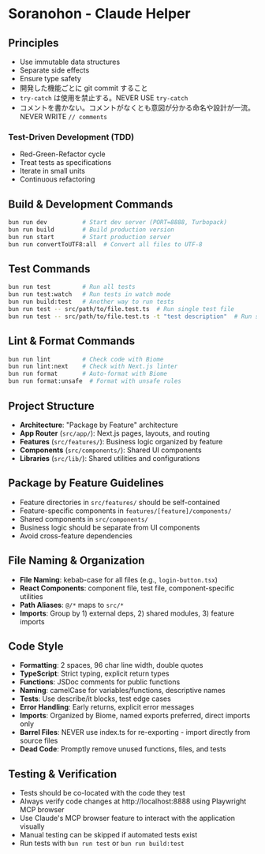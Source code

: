 # Soranohon - Claude Helper

## Principles

- Use immutable data structures
- Separate side effects
- Ensure type safety
- 開発した機能ごとに git commit すること
- `try-catch` は使用を禁止する。NEVER USE `try-catch`
- コメントを書かない。コメントがなくとも意図が分かる命名や設計が一流。NEVER WRITE `// comments`

### Test-Driven Development (TDD)

- Red-Green-Refactor cycle
- Treat tests as specifications
- Iterate in small units
- Continuous refactoring

## Build & Development Commands
```bash
bun run dev          # Start dev server (PORT=8888, Turbopack)
bun run build        # Build production version
bun run start        # Start production server
bun run convertToUTF8:all  # Convert all files to UTF-8
```

## Test Commands
```bash
bun run test         # Run all tests
bun run test:watch   # Run tests in watch mode
bun run build:test   # Another way to run tests
bun run test -- src/path/to/file.test.ts  # Run single test file
bun run test -- src/path/to/file.test.ts -t "test description"  # Run specific test
```

## Lint & Format Commands
```bash
bun run lint         # Check code with Biome
bun run lint:next    # Check with Next.js linter
bun run format       # Auto-format with Biome
bun run format:unsafe  # Format with unsafe rules
```

## Project Structure
- **Architecture**: "Package by Feature" architecture
- **App Router** (`src/app/`): Next.js pages, layouts, and routing
- **Features** (`src/features/`): Business logic organized by feature
- **Components** (`src/components/`): Shared UI components
- **Libraries** (`src/lib/`): Shared utilities and configurations

## Package by Feature Guidelines
- Feature directories in `src/features/` should be self-contained
- Feature-specific components in `features/[feature]/components/`
- Shared components in `src/components/`
- Business logic should be separate from UI components
- Avoid cross-feature dependencies

## File Naming & Organization
- **File Naming**: kebab-case for all files (e.g., `login-button.tsx`)
- **React Components**: component file, test file, component-specific utilities
- **Path Aliases**: `@/*` maps to `src/*`
- **Imports**: Group by 1) external deps, 2) shared modules, 3) feature imports

## Code Style
- **Formatting**: 2 spaces, 96 char line width, double quotes
- **TypeScript**: Strict typing, explicit return types
- **Functions**: JSDoc comments for public functions
- **Naming**: camelCase for variables/functions, descriptive names
- **Tests**: Use describe/it blocks, test edge cases
- **Error Handling**: Early returns, explicit error messages
- **Imports**: Organized by Biome, named exports preferred, direct imports only
- **Barrel Files**: NEVER use index.ts for re-exporting - import directly from source files
- **Dead Code**: Promptly remove unused functions, files, and tests

## Testing & Verification
- Tests should be co-located with the code they test
- Always verify code changes at http://localhost:8888 using Playwright MCP browser
- Use Claude's MCP browser feature to interact with the application visually
- Manual testing can be skipped if automated tests exist
- Run tests with `bun run test` or `bun run build:test`
